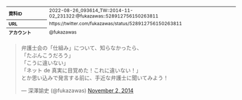 <table style="font-size: 9pt; width: 610px; margin-bottom: 20px; height: 80px;">
<tbody>
    <tr>
        <th align=left>資料ID</th>
        <td align=left>2022-08-26_093614_TW::2014-11-02_231322:@fukazawas::528912756150263811</td>
    </tr>
    <tr>
        <th align=left>URL</th>
        <td align=left>https://twitter.com/fukazawas/status/528912756150263811</td>
    </tr>
    <tr>
        <th align=left>アカウント</th>
        <td align=left>@fukazawas</td>
    </tr>
    <tr>
        <th align=left>ユーザ名</th>
        <td align=left>深澤諭史</td>
    </tr>
    <tr>
        <th align=left>ツイートの記録日時</th>
        <td align=left>2022-08-26_093614_</td>
    </tr>
</tbody>
</table>
<blockquote class="twitter-tweet" data-width="450"  data-lang="ja"><p lang="ja" dir="ltr">弁護士会の「仕組み」について、知らなかったら、<br>「たぶんこうだろう」<br>「こうに違いない」<br>「ネット de 真実に目覚めた！これに違いない！」<br>とか思い込みで発言する前に、手近な弁護士に聞いてみよう！</p>&mdash; 深澤諭史 (@fukazawas) <a href="https://twitter.com/fukazawas/status/528912756150263811?ref_src=twsrc%5Etfw">November 2, 2014</a></blockquote>
<script async src="https://platform.twitter.com/widgets.js" charset="utf-8"></script>


